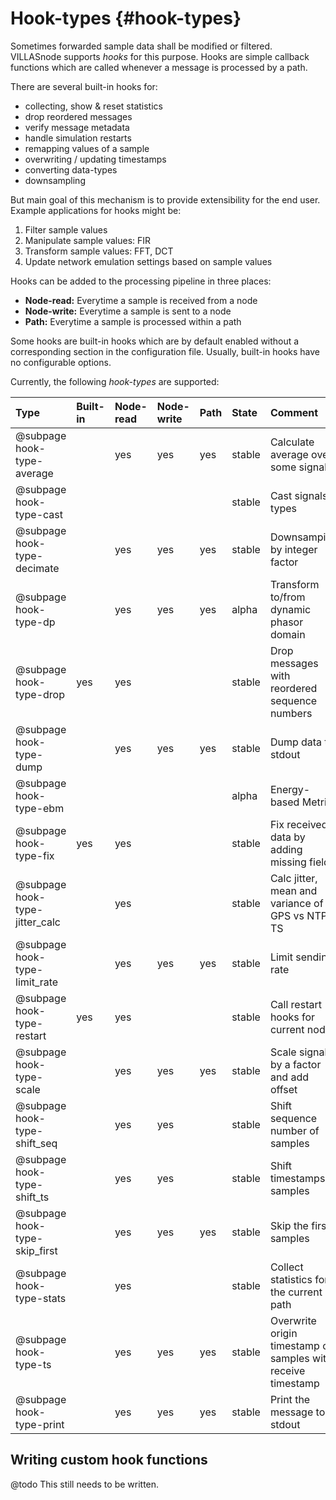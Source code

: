 # Hook-types {#hook-types}

Sometimes forwarded sample data shall be modified or filtered.
VILLASnode supports _hooks_ for this purpose.
Hooks are simple callback functions which are called whenever a message is processed by a path.

There are several built-in hooks for:
  - collecting, show & reset statistics
  - drop reordered messages
  - verify message metadata
  - handle simulation restarts
  - remapping values of a sample
  - overwriting / updating timestamps
  - converting data-types
  - downsampling

But main goal of this mechanism is to provide extensibility for the end user.
Example applications for hooks might be:

 1. Filter sample values
 2. Manipulate sample values: FIR
 3. Transform sample values: FFT, DCT
 4. Update network emulation settings based on sample values

Hooks can be added to the processing pipeline in three places:

- **Node-read:**  Everytime a sample is received from a node
- **Node-write:** Everytime a sample is sent to a node
- **Path:**       Everytime a sample is processed within a path

Some hooks are built-in hooks which are by default enabled without a corresponding section in the configuration file.
Usually, built-in hooks have no configurable options.

Currently, the following _hook-types_ are supported:

| Type                            | Built-in  | Node-read | Node-write | Path | State      | Comment |
| :--                             | :--       | :--       | :--        | :--  | :--        | :-- |
| @subpage hook-type-average      |           | yes       | yes        | yes  | stable     | Calculate average over some signals |
| @subpage hook-type-cast         |           |           |            |      | stable     | Cast signals types |
| @subpage hook-type-decimate     |           | yes       | yes        | yes  | stable     | Downsamping by integer factor |
| @subpage hook-type-dp           |           | yes       | yes        | yes  | alpha      | Transform to/from dynamic phasor domain |
| @subpage hook-type-drop         | yes       | yes       |            |      | stable     | Drop messages with reordered sequence numbers |
| @subpage hook-type-dump         |           | yes       | yes        | yes  | stable     | Dump data to stdout |
| @subpage hook-type-ebm          |           |           |            |      | alpha      | Energy-based Metric |
| @subpage hook-type-fix          | yes       | yes       |            |      | stable     | Fix received data by adding missing fields |
| @subpage hook-type-jitter_calc  |           | yes       |            |      | stable     | Calc jitter, mean and variance of GPS vs NTP TS |
| @subpage hook-type-limit_rate   |           | yes       | yes        | yes  | stable     | Limit sending rate |
| @subpage hook-type-restart      | yes       | yes       |            |      | stable     | Call restart hooks for current node |
| @subpage hook-type-scale        |           | yes       | yes        | yes  | stable     | Scale signals by a factor and add offset |
| @subpage hook-type-shift_seq    |           | yes       | yes        |      | stable     | Shift sequence number of samples |
| @subpage hook-type-shift_ts     |           | yes       | yes        |      | stable     | Shift timestamps of samples |
| @subpage hook-type-skip_first   |           | yes       | yes        | yes  | stable     | Skip the first samples |
| @subpage hook-type-stats        |           | yes       |            |      | stable     | Collect statistics for the current path |
| @subpage hook-type-ts           |           | yes       | yes        | yes  | stable     | Overwrite origin timestamp of samples with receive timestamp |
| @subpage hook-type-print        |           | yes       | yes        | yes  | stable     | Print the message to stdout |

## Writing custom hook functions

@todo This still needs to be written.
